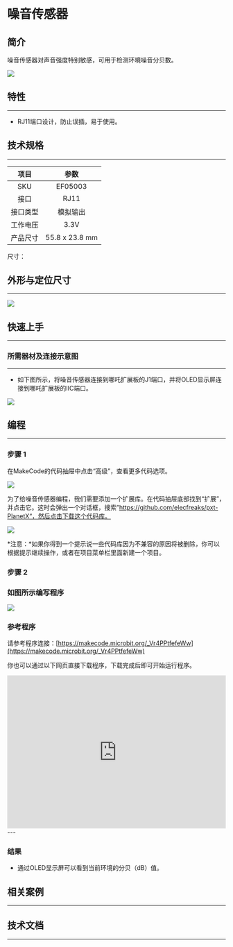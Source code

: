 # 噪音传感器

## 简介
噪音传感器对声音强度特别敏感，可用于检测环境噪音分贝数。

![](./images/05003_01.png)

## 特性
---
- RJ11端口设计，防止误插，易于使用。
## 技术规格
---

项目 | 参数 
:-: | :-: 
SKU|EF05003
接口|RJ11
接口类型|模拟输出
工作电压|3.3V
产品尺寸|55.8 x 23.8 mm



尺寸：

## 外形与定位尺寸
---


![](./images/05003_02.png)


## 快速上手
---

### 所需器材及连接示意图
---

- 如下图所示，将噪音传感器连接到哪吒扩展板的J1端口，并将OLED显示屏连接到哪吒扩展板的IIC端口。


![](./images/05003_03.png)

## 编程
---

### 步骤 1
在MakeCode的代码抽屉中点击“高级”，查看更多代码选项。

![](./images/05001_04.png)

为了给噪音传感器编程，我们需要添加一个扩展库。在代码抽屉底部找到“扩展”，并点击它。这时会弹出一个对话框，搜索”https://github.com/elecfreaks/pxt-PlanetX“，然后点击下载这个代码库。

![](./images/05001_05.png)

*注意：*如果你得到一个提示说一些代码库因为不兼容的原因将被删除，你可以根据提示继续操作，或者在项目菜单栏里面新建一个项目。
### 步骤 2
### 如图所示编写程序

![](./images/05003_06.png)


### 参考程序
请参考程序连接：[https://makecode.microbit.org/_Vr4PPtfefeWw](https://makecode.microbit.org/_Vr4PPtfefeWw)

你也可以通过以下网页直接下载程序，下载完成后即可开始运行程序。

<div style="position:relative;height:0;padding-bottom:70%;overflow:hidden;"><iframe style="position:absolute;top:0;left:0;width:100%;height:100%;" src="https://makecode.microbit.org/#pub:_Vr4PPtfefeWw" frameborder="0" sandbox="allow-popups allow-forms allow-scripts allow-same-origin"></iframe></div>  
---

### 结果
- 通过OLED显示屏可以看到当前环境的分贝（dB）值。
## 相关案例
---

## 技术文档
---
